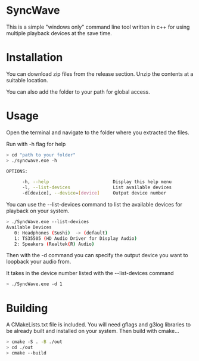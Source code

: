 # SyncWave
This is a simple "windows only" command line tool written in c++ for using multiple playback devices at the save time.

# Installation
You can download zip files from the release section. Unzip the contents at a suitable location.

You can also add the folder to your path for global access.

# Usage
Open the terminal and navigate to the folder where you extracted the files.

Run with -h flag for help

```sh
> cd "path to your folder"
> ./syncwave.exe -h

OPTIONS:

      -h, --help                        Display this help menu
      -l, --list-devices                List available devices
      -d[device], --device=[device]     Output device number
```

You can use the --list-devices command to list the available devices for playback on your system.

```sh
> ./SyncWave.exe --list-devices
Available Devices
   0: Headphones (Sushi)  -> (default)
   1: TS35505 (HD Audio Driver for Display Audio)
   2: Speakers (Realtek(R) Audio)
```

Then with the -d command you can specify the output device you want to loopback your audio from.

It takes in the device number listed with the --list-devices command

```sh
> ./SyncWave.exe -d 1
```

# Building
A CMakeLists.txt file is included. You will need gflags and g3log libraries to be already built and installed on your system.
Then build with cmake...

```sh
> cmake -S . -B ./out
> cd ./out
> cmake --build
```